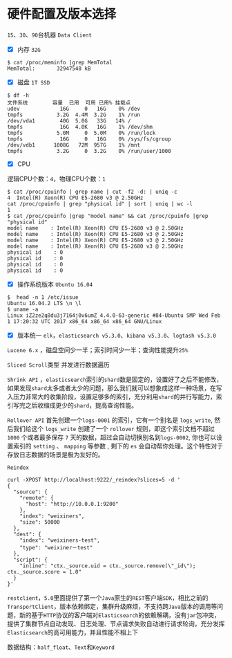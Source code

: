 # 硬件配置及版本选择

`15`、`30`、`90`台机器 `Data Client`

* [x] 内存 `32G`

```text
$ cat /proc/meminfo |grep MemTotal
MemTotal:       32947548 kB
```

* [x] 磁盘 `1T SSD`

```text
$ df -h
文件系统        容量  已用  可用 已用% 挂载点
udev             16G     0   16G    0% /dev
tmpfs           3.2G  4.4M  3.2G    1% /run
/dev/vda1        40G  5.0G   33G   14% /
tmpfs            16G  4.0K   16G    1% /dev/shm
tmpfs           5.0M     0  5.0M    0% /run/lock
tmpfs            16G     0   16G    0% /sys/fs/cgroup
/dev/vdb1      1008G   72M  957G    1% /mnt
tmpfs           3.2G     0  3.2G    0% /run/user/1000
```

* [x] CPU

逻辑CPU个数：`4`，物理CPU个数：`1`

```text
$ cat /proc/cpuinfo | grep name | cut -f2 -d: | uniq -c 
4  Intel(R) Xeon(R) CPU E5-2680 v3 @ 2.50GHz
cat /proc/cpuinfo | grep "physical id" | sort | uniq | wc -l
1
$ cat /proc/cpuinfo |grep "model name" && cat /proc/cpuinfo |grep "physical id"
model name    : Intel(R) Xeon(R) CPU E5-2680 v3 @ 2.50GHz
model name    : Intel(R) Xeon(R) CPU E5-2680 v3 @ 2.50GHz
model name    : Intel(R) Xeon(R) CPU E5-2680 v3 @ 2.50GHz
model name    : Intel(R) Xeon(R) CPU E5-2680 v3 @ 2.50GHz
physical id    : 0
physical id    : 0
physical id    : 0
physical id    : 0
```

* [x] 操作系统版本 `Ubuntu 16.04`

```text
$  head -n 1 /etc/issue
Ubuntu 16.04.2 LTS \n \l
$ uname -a
Linux iZ2ze2q8du3j7164j0v6umZ 4.4.0-63-generic #84-Ubuntu SMP Wed Feb 1 17:20:32 UTC 2017 x86_64 x86_64 x86_64 GNU/Linux
```

* [x] 版本统一 `elk`，`elasticsearch v5.3.0`、`kibana v5.3.0`、`logtash v5.3.0`

`Lucene 6.x` ，磁盘空间少一半；索引时间少一半；查询性能提升`25%`

`Sliced Scroll`类型 并发进行数据遍历

`Shrink API` ，`elasticsearch`索引的`shard`数是固定的，设置好了之后不能修改，如果发现`shard`太多或者太少的问题，那么我们就可以想象成这样一种场景，在写入压力非常大的收集阶段，设置足够多的索引，充分利用`shard`的并行写能力，索引写完之后收缩成更少的`shard`，提高查询性能。

`Rollover API` 首先创建一个`logs-0001` 的索引，它有一个别名是 `logs_write`, 然后我们给这个 `logs_write` 创建了一个 `rollover` 规则，即这个索引文档不超过 `1000` 个或者最多保存 `7` 天的数据，超过会自动切换别名到`logs-0002`, 你也可以设置索引的 `setting` 、 `mapping` 等参数 , 剩下的 `es` 会自动帮你处理。这个特性对于存放日志数据的场景是极为友好的。

`Reindex`

```text
curl -XPOST http://localhost:9222/_reindex?slices=5 -d '
{
  "source": {
    "remote": {
      "host": "http://10.0.0.1:9200"
    },
    "index": "weixiners",
    "size": 50000
  },
  "dest": {
    "index": "weixiners-test",
    "type": "weixiner－test"
  },
  "script": {
    "inline": "ctx._source.uid = ctx._source.remove(\"_id\"); ctx._source.score = 1.0"
  }
}'
```

`restclient`，`5.0`里面提供了第一个`Java`原生的`REST`客户端`SDK`，相比之前的`TransportClient`，版本依赖绑定，集群升级麻烦，不支持跨`Java`版本的调用等问题，新的基于`HTTP`协议的客户端对`Elasticsearch`的依赖解耦，没有`jar`包冲突，提供了集群节点自动发现、日志处理、节点请求失败自动进行请求轮询，充分发挥`Elasticsearch`的高可用能力，并且性能不相上下

数据结构：`half_float`、`Text`和`Keyword`

